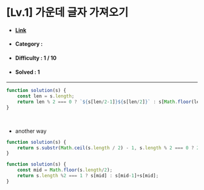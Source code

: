 # [Lv.1] 가운데 글자 가져오기 
* #### [Link](https://school.programmers.co.kr/learn/courses/30/lessons/12903)
* #### Category : 
* #### Difficulty : 1 / 10  
* #### Solved : 1

<hr />

```js
function solution(s) {
    const len = s.length;
    return len % 2 === 0 ? `${s[len/2-1]}${s[len/2]}` : s[Math.floor(len/2)];
}
```

<br />

* another way
```js
function solution(s) {
    return s.substr(Math.ceil(s.length / 2) - 1, s.length % 2 === 0 ? 2 : 1);
}
```
```js
function solution(s) {
    const mid = Math.floor(s.length/2);
    return s.length %2 === 1 ? s[mid] : s[mid-1]+s[mid];
}
```